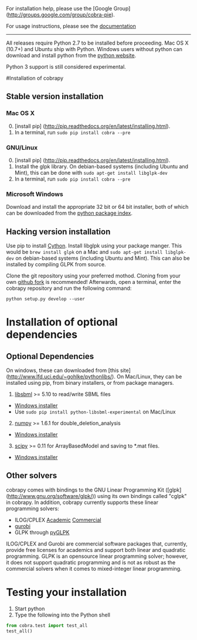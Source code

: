 For installation help, please use the [Google Group]
(http://groups.google.com/group/cobra-pie).

For usage instructions, please see the 
[documentation](https://cobrapy.readthedocs.org/en/latest/)

--------------------------------------------------------------------------------

All releases require Python 2.7 to be installed before proceeding.
Mac OS X (10.7+) and Ubuntu ship with Python. Windows users without python 
can download and install python from the [python 
website](http://www.python.org/download/releases/2.7.8/).

Python 3 support is still considered experimental.

#Installation of cobrapy

## Stable version installation

### Mac OS X
0. [install pip] (http://pip.readthedocs.org/en/latest/installing.html).
1. In a terminal, run ```sudo pip install cobra --pre```

### GNU/Linux
0. [install pip] (http://pip.readthedocs.org/en/latest/installing.html).
1. Install the glpk library. On debian-based systems (including Ubuntu
   and Mint), this can be done with ```sudo apt-get install libglpk-dev```
3. In a terminal, run ```sudo pip install cobra --pre```

### Microsoft Windows
Download and install the appropriate 32 bit or 64 bit installer,
both of which can be downloaded from the [python package
index](https://pypi.python.org/pypi/cobra/).


## Hacking version installation
Use pip to install [Cython](http://cython.org/). Install libglpk using your
package manger. This would be ```brew install glpk``` on a Mac and
```sudo apt-get install libglpk-dev``` on debian-based systems (including
Ubuntu and Mint). This can also be installed by compiling GLPK from source.

Clone the git repository using your preferred mothod. Cloning from your
own [github fork](https://help.github.com/articles/fork-a-repo) is recommended!
Afterwards, open a terminal, enter the cobrapy repository and run the following
command:

    python setup.py develop --user

# Installation of optional dependencies
## Optional Dependencies
On windows, these can downloaded from [this site]
(http://www.lfd.uci.edu/~gohlke/pythonlibs/). On Mac/Linux, they can be
installed using pip, from binary installers, or from package managers.

1. [libsbml](http://sbml.org) >= 5.10 to read/write SBML files
  * [Windows installer](http://www.lfd.uci.edu/~gohlke/pythonlibs/#libsbml)
  * Use ```sudo pip install python-libsbml-experimental``` on Mac/Linux
2. [numpy](http://numpy.org) >= 1.6.1 for double_deletion_analysis
  * [Windows installer](http://www.lfd.uci.edu/~gohlke/pythonlibs/#numpy)
3. [scipy](http://scipy.org) >= 0.11 for ArrayBasedModel and saving to *.mat files.
  * [Windows installer](http://www.lfd.uci.edu/~gohlke/pythonlibs/#scipy)

## Other solvers
cobrapy comes with bindings to the GNU Linear Programming Kit ([glpk]
(http://www.gnu.org/software/glpk/)) using its own bindings called "cglpk" in
cobrapy. In addition, cobrapy currently supports these linear programming
solvers:

 * ILOG/CPLEX
  [Academic](https://www.ibm.com/developerworks/university/academicinitiative/)
  [Commercial](http://www.ibm.com/software/integration/optimization/cplex-optimizer/)
 * [gurobi](http://gurobi.com)
 * GLPK through [pyGLPK](http://tfinley.net/software/pyglpk/)

ILOG/CPLEX and Gurobi are commercial software packages that, currently, 
provide free licenses for academics and support both linear and quadratic 
programming. GLPK is an opensource linear programming solver; however, it 
does not support quadratic programming and is not as robust as the 
commercial solvers when it comes to mixed-integer linear programming.


# Testing your installation
1. Start python
2. Type the following into the Python shell

```python
from cobra.test import test_all
test_all()
```

